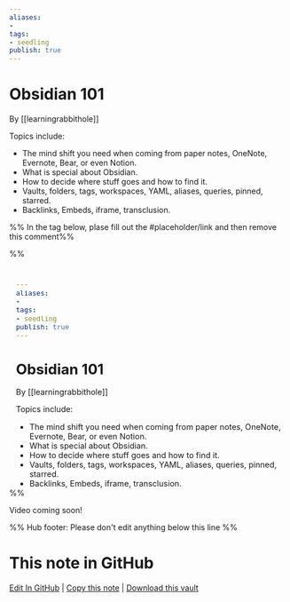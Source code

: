 ```yaml
---
aliases: 
- 
tags:
- seedling
publish: true
---
```


# Obsidian 101

By [[learningrabbithole]] 

Topics include:

- The mind shift you need when coming from paper notes, OneNote, Evernote, Bear, or even Notion.
- What is special about Obsidian.
- How to decide where stuff goes and how to find it.
- Vaults, folders, tags, workspaces, YAML, aliases, queries, pinned, starred.
- Backlinks, Embeds, iframe, transclusion.

%% In the tag below, plase fill out the #placeholder/link and then remove this comment%%

%%
<iframe width="100%" height="400px" src="#placeholder/link" title="YouTube video player" frameborder="0" allow="accelerometer; autoplay; clipboard-write; encrypted-media; gyroscope; picture-in-picture" allowfullscreen></iframe>
%%

Video coming soon!

%% Hub footer: Please don't edit anything below this line %%

# This note in GitHub

<span class="git-footer">[Edit In GitHub](https://github.dev/obsidian-community/obsidian-hub/blob/main/04%20-%20Guides%2C%20Workflows%2C%20%26%20Courses/Community%20Talks/Obsidian%20101.md "git-hub-edit-note") | [Copy this note](https://raw.githubusercontent.com/obsidian-community/obsidian-hub/main/04%20-%20Guides%2C%20Workflows%2C%20%26%20Courses/Community%20Talks/Obsidian%20101.md "git-hub-copy-note") | [Download this vault](https://github.com/obsidian-community/obsidian-hub/archive/refs/heads/main.zip "git-hub-download-vault") </span>